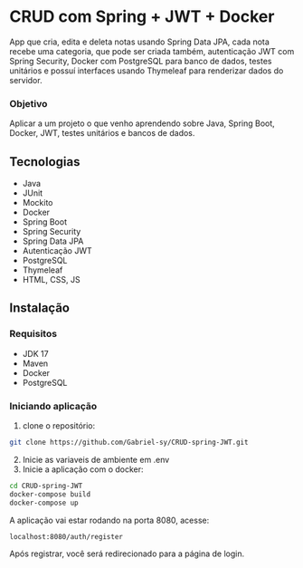 # CRUD com Spring + JWT + Docker
App que cria, edita e deleta notas usando Spring Data JPA, cada nota recebe uma categoria, que pode ser criada também, autenticação JWT com Spring Security, Docker com PostgreSQL para banco de dados, testes unitários e
possuí interfaces usando Thymeleaf para renderizar dados do servidor.

### Objetivo
Aplicar a um projeto o que venho aprendendo sobre Java, Spring Boot, Docker, JWT, testes unitários e bancos de dados. 

## Tecnologias

- Java
- JUnit
- Mockito
- Docker
- Spring Boot
- Spring Security
- Spring Data JPA
- Autenticação JWT
- PostgreSQL
- Thymeleaf
- HTML, CSS, JS

## Instalação

### Requisitos
- JDK 17
- Maven
- Docker
- PostgreSQL

### Iniciando aplicação

1) clone o repositório:
```bash
git clone https://github.com/Gabriel-sy/CRUD-spring-JWT.git
```
2) Inicie as variaveis de ambiente em .env
3) Inicie a aplicação com o docker:
```bash
cd CRUD-spring-JWT
docker-compose build
docker-compose up
```
A aplicação vai estar rodando na porta 8080, acesse:
```bash
localhost:8080/auth/register
```
Após registrar, você será redirecionado para a página de login.
